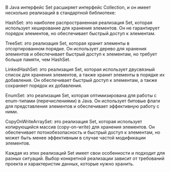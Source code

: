 В Java интерфейс Set расширяет интерфейс Collection, и он имеет несколько реализаций в стандартной библиотеке:

HashSet: это наиболее распространенная реализация Set, которая использует хеширование для хранения элементов. Он не гарантирует порядок элементов, но обеспечивает быстрый доступ к элементам.

TreeSet: это реализация Set, которая хранит элементы в отсортированном порядке. Он использует дерево для хранения элементов и обеспечивает быстрый доступ к элементам, но требует больше памяти, чем HashSet.

LinkedHashSet: это реализация Set, которая использует двусвязный список для хранения элементов, а также хранит элементы в порядке их добавления. Он обеспечивает быстрый доступ к элементам, а также сохраняет порядок их добавления.

EnumSet: это реализация Set, которая оптимизирована для работы с enum-типами (перечислениями) в Java. Он использует битовые флаги для представления элементов и обеспечивает эффективную работу с ними.

CopyOnWriteArraySet: это реализация Set, которая использует копирующийся массив (copy-on-write) для хранения элементов. Он обеспечивает потокобезопасность и быстрый доступ к элементам, но может быть менее эффективным в случае частой модификации элементов.

Каждая из этих реализаций Set имеет свои особенности и подходит для разных ситуаций. Выбор конкретной реализации зависит от требований проекта и характеристик данных, которые нужно хранить.




